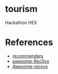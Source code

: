 # tourism

Hackathon HEX


# References
- [recommenders](https://github.com/recommenders-team/recommenders)
- [awesome-RecSys](https://github.com/jihoo-kim/awesome-RecSys)
- [Awesome-recsys](https://github.com/creyesp/Awesome-recsys)
